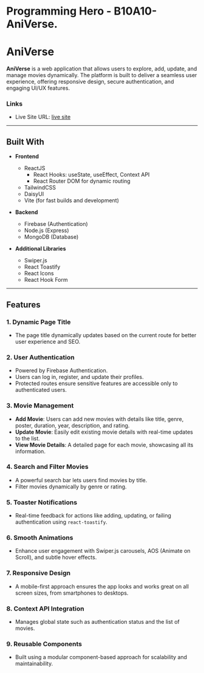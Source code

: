 # Programming Hero - B10A10-AniVerse.

# **AniVerse**

**AniVerse** is a web application that allows users to explore, add, update, and manage movies dynamically. The platform is built to deliver a seamless user experience, offering responsive design, secure authentication, and engaging UI/UX features.


### Links

- Live Site URL: [live site](https://movieauth-4d4c6.web.app/)

---

## **Built With**

- **Frontend**
  - ReactJS
    - React Hooks: useState, useEffect, Context API
    - React Router DOM for dynamic routing
  - TailwindCSS
  - DaisyUI
  - Vite (for fast builds and development)

- **Backend**
  - Firebase (Authentication)
  - Node.js (Express)
  - MongoDB (Database)

- **Additional Libraries**
  - Swiper.js
  - React Toastify
  - React Icons
  - React Hook Form

---

## **Features**

### **1. Dynamic Page Title**
- The page title dynamically updates based on the current route for better user experience and SEO.

### **2. User Authentication**
- Powered by Firebase Authentication.
- Users can log in, register, and update their profiles.
- Protected routes ensure sensitive features are accessible only to authenticated users.

### **3. Movie Management**
- **Add Movie**: Users can add new movies with details like title, genre, poster, duration, year, description, and rating.
- **Update Movie**: Easily edit existing movie details with real-time updates to the list.
- **View Movie Details**: A detailed page for each movie, showcasing all its information.

### **4. Search and Filter Movies**
- A powerful search bar lets users find movies by title.
- Filter movies dynamically by genre or rating.

### **5. Toaster Notifications**
- Real-time feedback for actions like adding, updating, or failing authentication using `react-toastify`.

### **6. Smooth Animations**
- Enhance user engagement with Swiper.js carousels, AOS (Animate on Scroll), and subtle hover effects.

### **7. Responsive Design**
- A mobile-first approach ensures the app looks and works great on all screen sizes, from smartphones to desktops.

### **8. Context API Integration**
- Manages global state such as authentication status and the list of movies.

### **9. Reusable Components**
- Built using a modular component-based approach for scalability and maintainability.

